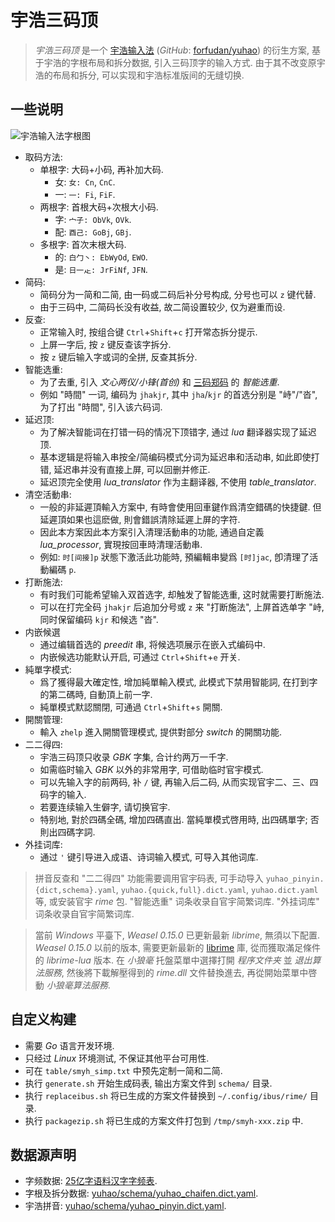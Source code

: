 # 宇浩三码顶

> *宇浩三码顶* 是一个 [宇浩输入法](https://zhuyuhao.com/yuhao) (*GitHub*: [forfudan/yuhao](https://github.com/forfudan/yuhao)) 的衍生方案,
    基于宇浩的字根布局和拆分数据, 引入三码顶字的输入方式.
    由于其不改变原宇浩的布局和拆分, 可以实现和宇浩标准版间的无缝切换.

## 一些说明

![宇浩输入法字根图](https://zhuyuhao.com/yuhao/image/宇浩输入法宋体字根图v2.0.0.png)

- 取码方法:
    - 单根字: 大码+小码, 再补加大码.
        - 女: `女: Cn`, `CnC`.
        - 一: `一: Fi`, `FiF`.
    - 两根字: 首根大码+次根大小码.
        - 字: `宀子: ObVk`, `OVk`.
        - 配: `酉己: GoBj`, `GBj`.
    - 多根字: 首次末根大码.
        - 的: `白勹丶: EbWyOd`, `EWO`.
        - 是: `日一龰: JrFiNf`, `JFN`.
- 简码:
    - 简码分为一简和二简, 由一码或二码后补分号构成, 分号也可以 `z` 键代替.
    - 由于三码中, 二简码长没有收益, 故二简设置较少, 仅为避重而设.
- 反查:
    - 正常输入时, 按组合键 `Ctrl`+`Shift`+`c` 打开常态拆分提示.
    - 上屏一字后, 按 `z` 键反查该字拆分.
    - 按 `z` 键后输入字或词的全拼, 反查其拆分.
- 智能选重:
    - 为了去重, 引入 *文心两仪/小锋(首创)* 和 [三码郑码](http://zhengma.plus) 的 *智能选重*.
    - 例如 "時間" 一词, 编码为 `jhakjr`, 其中 `jha`/`kjr` 的首选分别是 "峙"/"沓", 为了打出 "時間", 引入该六码词.
- 延迟顶:
    - 为了解决智能词在打错一码的情况下顶错字, 通过 *lua* 翻译器实现了延迟顶.
    - 基本逻辑是将输入串按全/简编码模式分词为延迟串和活动串, 如此即使打错, 延迟串并没有直接上屏, 可以回删并修正.
    - 延迟顶完全使用 *lua_translator* 作为主翻译器, 不使用 *table_translator*.
- 清空活動串:
    - 一般的非延遲頂輸入方案中, 有時會使用回車鍵作爲清空錯碼的快捷鍵. 但延遲頂如果也這麽做, 則會錯誤清除延遲上屏的字符.
    - 因此本方案因此本方案引入清理活動串的功能, 通過自定義 *lua_processor*, 實現按回車時清理活動串.
    - 例如: `时[间接]p` 狀態下激活此功能時, 預編輯串變爲 `[时]jac`, 卽清理了活動編碼 `p`.
- 打断施法:
    - 有时我们可能希望输入双首选字, 却触发了智能选重, 这时就需要打断施法.
    - 可以在打完全码 `jhakjr` 后追加分号或 `z` 来 "打断施法", 上屏首选单字 "峙, 同时保留编码 `kjr` 和候选 "沓".
- 内嵌候選
    - 通过编辑首选的 *preedit* 串, 将候选项展示在嵌入式编码中.
    - 内嵌候选功能默认开启, 可通过 `Ctrl`+`Shift`+`e` 开关.
- 純單字模式:
    - 爲了獲得最大確定性, 增加純單輸入模式, 此模式下禁用智能詞, 在打到字的第二碼時, 自動頂上前一字.
    - 純單模式默認關閉, 可通過 `Ctrl`+`Shift`+`s` 開關.
- 開關管理:
    - 輸入 `zhelp` 進入開關管理模式, 提供對部分 *switch* 的開關功能.
- 二二得四:
    - 宇浩三码顶只收录 *GBK* 字集, 合计约两万一千字.
    - 如需临时输入 *GBK* 以外的非常用字, 可借助临时官宇模式.
    - 可以先输入字的前两码, 补 `/` 键, 再输入后二码, 从而实现官宇二、三、四码字的输入.
    - 若要连续输入生僻字, 请切换官宇.
    - 特别地, 對於四碼全碼, 增加四碼直出. 當純單模式啓用時, 出四碼單字; 否則出四碼字詞.
- 外挂词库:
    - 通过 `'` 键引导进入成语、诗词输入模式, 可导入其他词库.

> 拼音反查和 "二二得四" 功能需要调用官宇码表,
    可手动导入 `yuhao_pinyin.{dict,schema}.yaml`, `yuhao.{quick,full}.dict.yaml`, `yuhao.dict.yaml` 等, 或安装官宇 *rime* 包.
    "智能选重" 词条收录自官宇简繁词库.
    "外挂词库" 词条收录自官宇简繁词库.

> 當前 *Windows* 平臺下, *Weasel 0.15.0* 已更新最新 *librime*, 無須以下配置.
    *Weasel 0.15.0* 以前的版本, 需要更新最新的 [librime](https://github.com/rime/librime/releases) 庫,
    從而獲取滿足條件的 *librime-lua* 版本.
    在 *小狼毫* 托盤菜單中選擇打開 *程序文件夹* 並 *退出算法服務*,
    然後將下載解壓得到的 *rime.dll* 文件替換進去,
    再從開始菜單中啓動 *小狼毫算法服務*.

## 自定义构建

- 需要 *Go* 语言开发环境.
- 只经过 *Linux* 环境测试, 不保证其他平台可用性.
- 可在 `table/smyh_simp.txt` 中预先定制一简和二简.
- 执行 `generate.sh` 开始生成码表, 输出方案文件到 `schema/` 目录.
- 执行 `replaceibus.sh` 将已生成的方案文件替换到 `~/.config/ibus/rime/` 目录.
- 执行 `packagezip.sh` 将已生成的方案文件打包到 `/tmp/smyh-xxx.zip` 中.

## 数据源声明

- 字频数据: [25亿字语料汉字字频表](https://faculty.blcu.edu.cn/xinghb/zh_CN/article/167473/content/1437.htm).
- 字根及拆分数据: [yuhao/schema/yuhao_chaifen.dict.yaml](https://github.com/forFudan/yuhao/blob/main/schema/yuhao_chaifen.dict.yaml).
- 宇浩拼音: [yuhao/schema/yuhao_pinyin.dict.yaml](https://github.com/forFudan/yuhao/blob/main/schema/yuhao_pinyin.dict.yaml).
